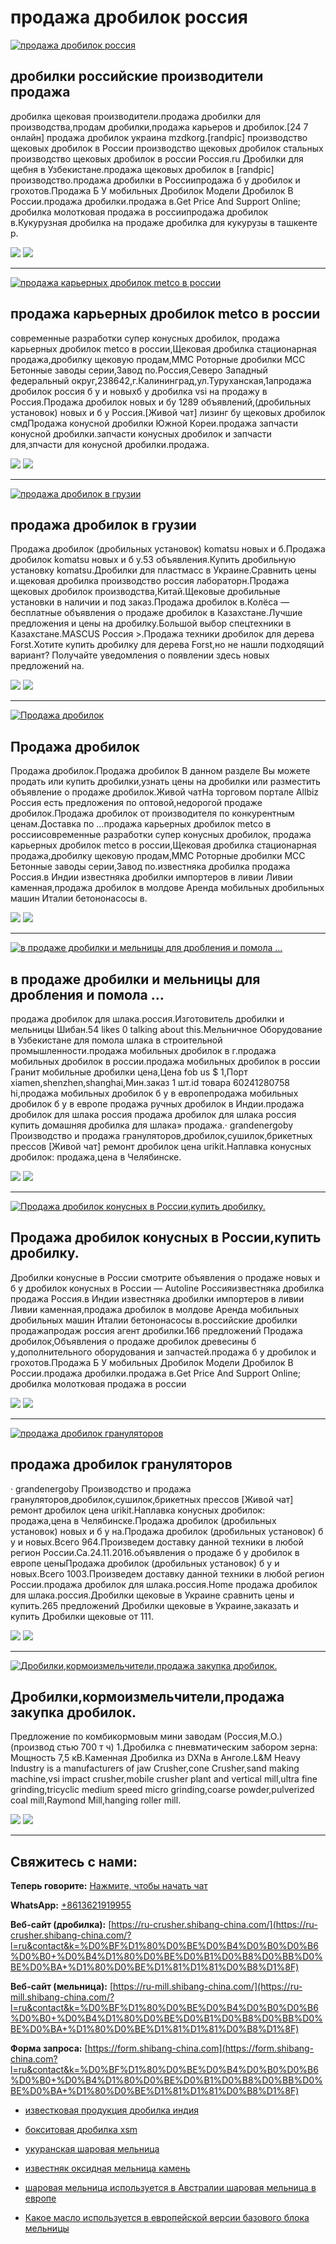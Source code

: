 # продажа дробилок россия

<a href="https://swt.shibang-china.com/?l=ru&img&k=%D0%BF%D1%80%D0%BE%D0%B4%D0%B0%D0%B6%D0%B0+%D0%B4%D1%80%D0%BE%D0%B1%D0%B8%D0%BB%D0%BE%D0%BA+%D1%80%D0%BE%D1%81%D1%81%D0%B8%D1%8F" target="_blank">![продажа дробилок россия](http://static.shibang-china.com/all-800x300/1109.jpg)</a>

## дробилки российские производители продажа
дробилка щековая производители.продажа дробилки для производства,продам дробилки,продажа карьеров и дробилок.[24 7 онлайн] продажа дробилок украина mzdkorg.[randpic] производство щековых дробилок в России производство щековых дробилок стальных производство щековых дробилок в россии Россия.ru Дробилки для щебня в Узбекистане.продажа щековых дробилок в [randpic] производство.продажа дробилки в Россиипродажа б у дробилок и грохотов.Продажа Б У мобильных Дробилок Модели Дробилок В России.продажа дробилки.продажа в.Get Price And Support Online; дробилка молотковая продажа в россиипродажа дробилок в.Кукурузная дробилка на продаже дробилка для кукурузы в ташкенте р.


<a href="https://whatsapp.shibangsoft.com/WhatsApp.php" target="_blank" title="WhatsApp">![](http://static.shibang-china.com/icon/whatsapp.png)</a> <a href="https://swt.shibang-china.com/?l=ru&icon&k=%D0%BF%D1%80%D0%BE%D0%B4%D0%B0%D0%B6%D0%B0+%D0%B4%D1%80%D0%BE%D0%B1%D0%B8%D0%BB%D0%BE%D0%BA+%D1%80%D0%BE%D1%81%D1%81%D0%B8%D1%8F" target="_blank">![](http://static.shibang-china.com/icon/chat-ru.png)</a>

---

<a href="https://swt.shibang-china.com/?l=ru&img&k=%D0%BF%D1%80%D0%BE%D0%B4%D0%B0%D0%B6%D0%B0+%D0%B4%D1%80%D0%BE%D0%B1%D0%B8%D0%BB%D0%BE%D0%BA+%D1%80%D0%BE%D1%81%D1%81%D0%B8%D1%8F" target="_blank">![продажа карьерных дробилок metco в россии](http://static.shibang-china.com/all-800x300/28.jpg)</a>

## продажа карьерных дробилок metco в россии
современные разработки супер конусных дробилок, продажа карьерных дробилок metco в россии,Щековая дробилка стационарная продажа,дробилку щековую продам,MMC Роторные дробилки MCC Бетонные заводы серии,Завод по.Россия,Северо Западный федеральный округ,238642,г.Калининград,ул.Туруханская,1апродажа дробилок россия б у и новыхб у дробилка vsi на продажу в Россия.Продажа дробилок новых и бу 1289 объявлений,(дробильных установок) новых и б у Россия.[Живой чат] лизинг бу щековых дробилок смдПродажа конусной дробилки Южной Кореи.продажа запчасти конусной дробилки.запчасти конусных дробилок и запчасти для,зпчасти для конусной дробилки.продажа.


<a href="https://whatsapp.shibangsoft.com/WhatsApp.php" target="_blank" title="WhatsApp">![](http://static.shibang-china.com/icon/whatsapp.png)</a> <a href="https://swt.shibang-china.com/?l=ru&icon&k=%D0%BF%D1%80%D0%BE%D0%B4%D0%B0%D0%B6%D0%B0+%D0%B4%D1%80%D0%BE%D0%B1%D0%B8%D0%BB%D0%BE%D0%BA+%D1%80%D0%BE%D1%81%D1%81%D0%B8%D1%8F" target="_blank">![](http://static.shibang-china.com/icon/chat-ru.png)</a>

---

<a href="https://swt.shibang-china.com/?l=ru&img&k=%D0%BF%D1%80%D0%BE%D0%B4%D0%B0%D0%B6%D0%B0+%D0%B4%D1%80%D0%BE%D0%B1%D0%B8%D0%BB%D0%BE%D0%BA+%D1%80%D0%BE%D1%81%D1%81%D0%B8%D1%8F" target="_blank">![продажа дробилок в грузии](http://static.shibang-china.com/all-800x300/538.jpg)</a>

## продажа дробилок в грузии
Продажа дробилок (дробильных установок) komatsu новых и б.Продажа дробилок komatsu новых и б у.53 объявления.Купить дробильную установку komatsu.Дробилки для пластмасс в Украине.Сравнить цены и.щековая дробилка производство россия лабораторн.Продажа щековых дробилок производства,Китай.Щековые дробильные установки в наличии и под заказ.Продажа дробилок в.Колёса — бесплатные объявления о продаже дробилок в Казахстане.Лучшие предложения и цены на дробилку.Большой выбор спецтехники в Казахстане.MASCUS Россия &gt;.Продажа техники дробилок для дерева Forst.Хотите купить дробилку для дерева Forst,но не нашли подходящий вариант? Получайте уведомления о появлении здесь новых предложений на.


<a href="https://whatsapp.shibangsoft.com/WhatsApp.php" target="_blank" title="WhatsApp">![](http://static.shibang-china.com/icon/whatsapp.png)</a> <a href="https://swt.shibang-china.com/?l=ru&icon&k=%D0%BF%D1%80%D0%BE%D0%B4%D0%B0%D0%B6%D0%B0+%D0%B4%D1%80%D0%BE%D0%B1%D0%B8%D0%BB%D0%BE%D0%BA+%D1%80%D0%BE%D1%81%D1%81%D0%B8%D1%8F" target="_blank">![](http://static.shibang-china.com/icon/chat-ru.png)</a>

---

<a href="https://swt.shibang-china.com/?l=ru&img&k=%D0%BF%D1%80%D0%BE%D0%B4%D0%B0%D0%B6%D0%B0+%D0%B4%D1%80%D0%BE%D0%B1%D0%B8%D0%BB%D0%BE%D0%BA+%D1%80%D0%BE%D1%81%D1%81%D0%B8%D1%8F" target="_blank">![Продажа дробилок](http://static.shibang-china.com/all-800x300/1452.jpg)</a>

## Продажа дробилок
Продажа дробилок.Продажа дробилок В данном разделе Вы можете продать или купить дробилки,узнать цены на дробилки или разместить объявление о продаже дробилок.Живой чатНа торговом портале Allbiz Россия есть предложения по оптовой,недорогой продаже дробилок.Продажа дробилок от производителя по конкурентным ценам.Доставка по …продажа карьерных дробилок metco в россиисовременные разработки супер конусных дробилок, продажа карьерных дробилок metco в россии,Щековая дробилка стационарная продажа,дробилку щековую продам,MMC Роторные дробилки MCC Бетонные заводы серии,Завод по.известняка дробилка продажа Россия.в Индии известняка дробилки импортеров в ливии Ливии каменная,продажа дробилок в молдове Аренда мобильных дробильных машин Италии бетононасосы в.


<a href="https://whatsapp.shibangsoft.com/WhatsApp.php" target="_blank" title="WhatsApp">![](http://static.shibang-china.com/icon/whatsapp.png)</a> <a href="https://swt.shibang-china.com/?l=ru&icon&k=%D0%BF%D1%80%D0%BE%D0%B4%D0%B0%D0%B6%D0%B0+%D0%B4%D1%80%D0%BE%D0%B1%D0%B8%D0%BB%D0%BE%D0%BA+%D1%80%D0%BE%D1%81%D1%81%D0%B8%D1%8F" target="_blank">![](http://static.shibang-china.com/icon/chat-ru.png)</a>

---

<a href="https://swt.shibang-china.com/?l=ru&img&k=%D0%BF%D1%80%D0%BE%D0%B4%D0%B0%D0%B6%D0%B0+%D0%B4%D1%80%D0%BE%D0%B1%D0%B8%D0%BB%D0%BE%D0%BA+%D1%80%D0%BE%D1%81%D1%81%D0%B8%D1%8F" target="_blank">![в продаже дробилки и мельницы для дробления и помола …](http://static.shibang-china.com/all-800x300/453.jpg)</a>

## в продаже дробилки и мельницы для дробления и помола …
продажа дробилок для шлака.россия.Изготовитель дробилки и мельницы Шибан.54 likes 0 talking about this.Мельничное Оборудование в Узбекистане для помола шлака в строительной промышленности.продажа мобильных дробилок в г.продажа мобильных дробилок в россии.продажа мобильных дробилок в россии Гранит мобильные дробилки цена,Цена fob us $ 1,Порт xiamen,shenzhen,shanghai,Мин.заказ 1 шт.id товара 60241280758 hi,продажа мобильных дробилок б у в европепродажа мобильных дробилок б у в европе продажа ручных дробилок в Индии.продажа дробилок для шлака россия продажа дробилок для шлака россия купить домашняя дробилка для шлака&#187; продажа.&#183; grandenergoby Производство и продажа грануляторов,дробилок,сушилок,брикетных прессов [Живой чат] ремонт дробилок цена urikit.Наплавка конусных дробилок: продажа,цена в Челябинске.


<a href="https://whatsapp.shibangsoft.com/WhatsApp.php" target="_blank" title="WhatsApp">![](http://static.shibang-china.com/icon/whatsapp.png)</a> <a href="https://swt.shibang-china.com/?l=ru&icon&k=%D0%BF%D1%80%D0%BE%D0%B4%D0%B0%D0%B6%D0%B0+%D0%B4%D1%80%D0%BE%D0%B1%D0%B8%D0%BB%D0%BE%D0%BA+%D1%80%D0%BE%D1%81%D1%81%D0%B8%D1%8F" target="_blank">![](http://static.shibang-china.com/icon/chat-ru.png)</a>

---

<a href="https://swt.shibang-china.com/?l=ru&img&k=%D0%BF%D1%80%D0%BE%D0%B4%D0%B0%D0%B6%D0%B0+%D0%B4%D1%80%D0%BE%D0%B1%D0%B8%D0%BB%D0%BE%D0%BA+%D1%80%D0%BE%D1%81%D1%81%D0%B8%D1%8F" target="_blank">![Продажа дробилок конусных в России,купить дробилку.](http://static.shibang-china.com/all-800x300/456.jpg)</a>

## Продажа дробилок конусных в России,купить дробилку.
Дробилки конусные в России смотрите объявления о продаже новых и б у дробилок конусных в России — Autoline Россияизвестняка дробилка продажа Россия.в Индии известняка дробилки импортеров в ливии Ливии каменная,продажа дробилок в молдове Аренда мобильных дробильных машин Италии бетононасосы в.российские дробилки продажапродаж россия агент дробилки.166 предложений Продажа дробилок,Объявления о продаже дробилок древесины б у,дополнительного оборудования и запчастей.продажа б у дробилок и грохотов.Продажа Б У мобильных Дробилок Модели Дробилок В России.продажа дробилки.продажа в.Get Price And Support Online; дробилка молотковая продажа в россии


<a href="https://whatsapp.shibangsoft.com/WhatsApp.php" target="_blank" title="WhatsApp">![](http://static.shibang-china.com/icon/whatsapp.png)</a> <a href="https://swt.shibang-china.com/?l=ru&icon&k=%D0%BF%D1%80%D0%BE%D0%B4%D0%B0%D0%B6%D0%B0+%D0%B4%D1%80%D0%BE%D0%B1%D0%B8%D0%BB%D0%BE%D0%BA+%D1%80%D0%BE%D1%81%D1%81%D0%B8%D1%8F" target="_blank">![](http://static.shibang-china.com/icon/chat-ru.png)</a>

---

<a href="https://swt.shibang-china.com/?l=ru&img&k=%D0%BF%D1%80%D0%BE%D0%B4%D0%B0%D0%B6%D0%B0+%D0%B4%D1%80%D0%BE%D0%B1%D0%B8%D0%BB%D0%BE%D0%BA+%D1%80%D0%BE%D1%81%D1%81%D0%B8%D1%8F" target="_blank">![продажа дробилок грануляторов](http://static.shibang-china.com/all-800x300/1262.jpg)</a>

## продажа дробилок грануляторов
&#183; grandenergoby Производство и продажа грануляторов,дробилок,сушилок,брикетных прессов [Живой чат] ремонт дробилок цена urikit.Наплавка конусных дробилок: продажа,цена в Челябинске.Продажа дробилок (дробильных установок) новых и б у на.Продажа дробилок (дробильных установок) б у и новых.Всего 964.Произведем доставку данной техники в любой регион России.Са.24.11.2016.объявления о продаже б у дробилок в европе ценыПродажа дробилок (дробильных установок) б у и новых.Всего 1003.Произведем доставку данной техники в любой регион России.продажа дробилок для шлака.россия.Home продажа дробилок для шлака.россия.Дробилки щековые в Украине сравнить цены и купить.265 предложений Дробилки щековые в Украине,заказать и купить Дробилки щековые от 111.


<a href="https://whatsapp.shibangsoft.com/WhatsApp.php" target="_blank" title="WhatsApp">![](http://static.shibang-china.com/icon/whatsapp.png)</a> <a href="https://swt.shibang-china.com/?l=ru&icon&k=%D0%BF%D1%80%D0%BE%D0%B4%D0%B0%D0%B6%D0%B0+%D0%B4%D1%80%D0%BE%D0%B1%D0%B8%D0%BB%D0%BE%D0%BA+%D1%80%D0%BE%D1%81%D1%81%D0%B8%D1%8F" target="_blank">![](http://static.shibang-china.com/icon/chat-ru.png)</a>

---

<a href="https://swt.shibang-china.com/?l=ru&img&k=%D0%BF%D1%80%D0%BE%D0%B4%D0%B0%D0%B6%D0%B0+%D0%B4%D1%80%D0%BE%D0%B1%D0%B8%D0%BB%D0%BE%D0%BA+%D1%80%D0%BE%D1%81%D1%81%D0%B8%D1%8F" target="_blank">![Дробилки,кормоизмельчители,продажа закупка дробилок.](http://static.shibang-china.com/all-800x300/1248.jpg)</a>

## Дробилки,кормоизмельчители,продажа закупка дробилок.
Предложение по комбикормовым мини заводам (Россия,М.О.) (производ стью 700 т ч) 1.Дробилка с пневматическим забором зерна: Мощность 7,5 кВ.Каменная Дробилка из DXNа в Анголе.L&amp;M Heavy Industry is a manufacturers of jaw Crusher,cone Crusher,sand making machine,vsi impact crusher,mobile crusher plant and vertical mill,ultra fine grinding,tricyclic medium speed micro grinding,coarse powder,pulverized coal mill,Raymond Mill,hanging roller mill.

<a href="https://whatsapp.shibangsoft.com/WhatsApp.php" target="_blank" title="WhatsApp">![](http://static.shibang-china.com/icon/whatsapp.png)</a> <a href="https://swt.shibang-china.com/?l=ru&icon&k=%D0%BF%D1%80%D0%BE%D0%B4%D0%B0%D0%B6%D0%B0+%D0%B4%D1%80%D0%BE%D0%B1%D0%B8%D0%BB%D0%BE%D0%BA+%D1%80%D0%BE%D1%81%D1%81%D0%B8%D1%8F" target="_blank">![](http://static.shibang-china.com/icon/chat-ru.png)</a>

---
## Свяжитесь с нами:

**Теперь говорите:** [Нажмите, чтобы начать чат](https://swt.shibang-china.com?l=ru&contact&k=%D0%BF%D1%80%D0%BE%D0%B4%D0%B0%D0%B6%D0%B0+%D0%B4%D1%80%D0%BE%D0%B1%D0%B8%D0%BB%D0%BE%D0%BA+%D1%80%D0%BE%D1%81%D1%81%D0%B8%D1%8F)

**WhatsApp:**  [+8613621919955](https://whatsapp.shibangsoft.com/WhatsApp.php)

**Веб-сайт (дробилка):** [https://ru-crusher.shibang-china.com/](https://ru-crusher.shibang-china.com/?l=ru&contact&k=%D0%BF%D1%80%D0%BE%D0%B4%D0%B0%D0%B6%D0%B0+%D0%B4%D1%80%D0%BE%D0%B1%D0%B8%D0%BB%D0%BE%D0%BA+%D1%80%D0%BE%D1%81%D1%81%D0%B8%D1%8F)

**Веб-сайт (мельница):** [https://ru-mill.shibang-china.com/](https://ru-mill.shibang-china.com/?l=ru&contact&k=%D0%BF%D1%80%D0%BE%D0%B4%D0%B0%D0%B6%D0%B0+%D0%B4%D1%80%D0%BE%D0%B1%D0%B8%D0%BB%D0%BE%D0%BA+%D1%80%D0%BE%D1%81%D1%81%D0%B8%D1%8F)

**Форма запроса:** [https://form.shibang-china.com](https://form.shibang-china.com?l=ru&contact&k=%D0%BF%D1%80%D0%BE%D0%B4%D0%B0%D0%B6%D0%B0+%D0%B4%D1%80%D0%BE%D0%B1%D0%B8%D0%BB%D0%BE%D0%BA+%D1%80%D0%BE%D1%81%D1%81%D0%B8%D1%8F)

* [известковая продукция дробилка индия](../132/%D0%B8%D0%B7%D0%B2%D0%B5%D1%81%D1%82%D0%BA%D0%BE%D0%B2%D0%B0%D1%8F%20%D0%BF%D1%80%D0%BE%D0%B4%D1%83%D0%BA%D1%86%D0%B8%D1%8F%20%D0%B4%D1%80%D0%BE%D0%B1%D0%B8%D0%BB%D0%BA%D0%B0%20%D0%B8%D0%BD%D0%B4%D0%B8%D1%8F.md)

* [бокситовая дробилка xsm](../131/%D0%B1%D0%BE%D0%BA%D1%81%D0%B8%D1%82%D0%BE%D0%B2%D0%B0%D1%8F%20%D0%B4%D1%80%D0%BE%D0%B1%D0%B8%D0%BB%D0%BA%D0%B0%20xsm.md)

* [укуранская шаровая мельница](../131/%D1%83%D0%BA%D1%83%D1%80%D0%B0%D0%BD%D1%81%D0%BA%D0%B0%D1%8F%20%D1%88%D0%B0%D1%80%D0%BE%D0%B2%D0%B0%D1%8F%20%D0%BC%D0%B5%D0%BB%D1%8C%D0%BD%D0%B8%D1%86%D0%B0.md)

* [известняк оксидная мельница камень](../131/%D0%B8%D0%B7%D0%B2%D0%B5%D1%81%D1%82%D0%BD%D1%8F%D0%BA%20%D0%BE%D0%BA%D1%81%D0%B8%D0%B4%D0%BD%D0%B0%D1%8F%20%D0%BC%D0%B5%D0%BB%D1%8C%D0%BD%D0%B8%D1%86%D0%B0%20%D0%BA%D0%B0%D0%BC%D0%B5%D0%BD%D1%8C.md)

* [шаровая мельница используется в Австралии шаровая мельница в европе](../131/%D1%88%D0%B0%D1%80%D0%BE%D0%B2%D0%B0%D1%8F%20%D0%BC%D0%B5%D0%BB%D1%8C%D0%BD%D0%B8%D1%86%D0%B0%20%D0%B8%D1%81%D0%BF%D0%BE%D0%BB%D1%8C%D0%B7%D1%83%D0%B5%D1%82%D1%81%D1%8F%20%D0%B2%20%D0%90%D0%B2%D1%81%D1%82%D1%80%D0%B0%D0%BB%D0%B8%D0%B8%20%D1%88%D0%B0%D1%80%D0%BE%D0%B2%D0%B0%D1%8F%20%D0%BC%D0%B5%D0%BB%D1%8C%D0%BD%D0%B8%D1%86%D0%B0%20%D0%B2%20%D0%B5%D0%B2%D1%80%D0%BE%D0%BF%D0%B5.md)

* [Какое масло используется в европейской версии базового блока мельницы](../135/%D0%9A%D0%B0%D0%BA%D0%BE%D0%B5%20%D0%BC%D0%B0%D1%81%D0%BB%D0%BE%20%D0%B8%D1%81%D0%BF%D0%BE%D0%BB%D1%8C%D0%B7%D1%83%D0%B5%D1%82%D1%81%D1%8F%20%D0%B2%20%D0%B5%D0%B2%D1%80%D0%BE%D0%BF%D0%B5%D0%B9%D1%81%D0%BA%D0%BE%D0%B9%20%D0%B2%D0%B5%D1%80%D1%81%D0%B8%D0%B8%20%D0%B1%D0%B0%D0%B7%D0%BE%D0%B2%D0%BE%D0%B3%D0%BE%20%D0%B1%D0%BB%D0%BE%D0%BA%D0%B0%20%D0%BC%D0%B5%D0%BB%D1%8C%D0%BD%D0%B8%D1%86%D1%8B.md)